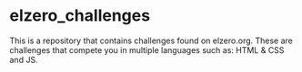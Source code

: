 # elzero_challenges
This is a repository that contains challenges found on elzero.org. These are challenges that compete you in multiple languages such as: HTML &amp; CSS and JS.
